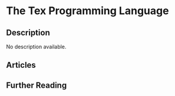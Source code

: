 # The Tex Programming Language

## Description

No description available.

## Articles

## Further Reading